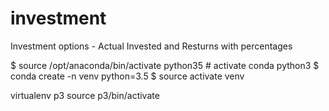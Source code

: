 # investment

Investment options - Actual Invested and Resturns with percentages

$ source /opt/anaconda/bin/activate python35    # activate conda python3
$ conda create -n venv python=3.5
$ source activate venv


virtualenv p3
source p3/bin/activate
